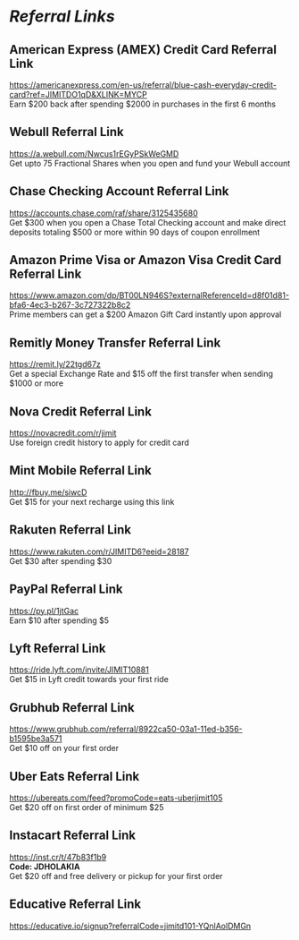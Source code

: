 # _Referral Links_

## American Express (AMEX) Credit Card Referral Link
<https://americanexpress.com/en-us/referral/blue-cash-everyday-credit-card?ref=JIMITDO1qD&XLINK=MYCP>  
Earn $200 back after spending $2000 in purchases in the first 6 months

## Webull Referral Link
<https://a.webull.com/Nwcus1rEGyPSkWeGMD>  
Get upto 75 Fractional Shares when you open and fund your Webull account

## Chase Checking Account Referral Link
<https://accounts.chase.com/raf/share/3125435680>  
Get $300 when you open a Chase Total Checking account and make direct deposits totaling $500 or more within 90 days of coupon enrollment

## Amazon Prime Visa or Amazon Visa Credit Card Referral Link
<https://www.amazon.com/dp/BT00LN946S?externalReferenceId=d8f01d81-bfa6-4ec3-b267-3c727322b8c2>  
Prime members can get a $200 Amazon Gift Card instantly upon approval

## Remitly Money Transfer Referral Link
<https://remit.ly/22tgd67z>  
Get a special Exchange Rate and $15 off the first transfer when sending $1000 or more

## Nova Credit Referral Link
<https://novacredit.com/r/jimit>  
Use foreign credit history to apply for credit card  

## Mint Mobile Referral Link
<http://fbuy.me/siwcD>  
Get $15 for your next recharge using this link

## Rakuten Referral Link
<https://www.rakuten.com/r/JIMITD6?eeid=28187>  
Get $30 after spending $30

## PayPal Referral Link
<https://py.pl/1jtGac>  
Earn $10 after spending $5

## Lyft Referral Link
<https://ride.lyft.com/invite/JIMIT10881>  
Get $15 in Lyft credit towards your first ride

## Grubhub Referral Link
<https://www.grubhub.com/referral/8922ca50-03a1-11ed-b356-b1595be3a571>  
Get $10 off on your first order

## Uber Eats Referral Link
<https://ubereats.com/feed?promoCode=eats-uberjimit105>  
Get $20 off on first order of minimum $25

## Instacart Referral Link
<https://inst.cr/t/47b83f1b9>  
**Code: JDHOLAKIA**  
Get $20 off and free delivery or pickup for your first order

## Educative Referral Link
<https://educative.io/signup?referralCode=jimitd101-YQnlAolDMGn>
